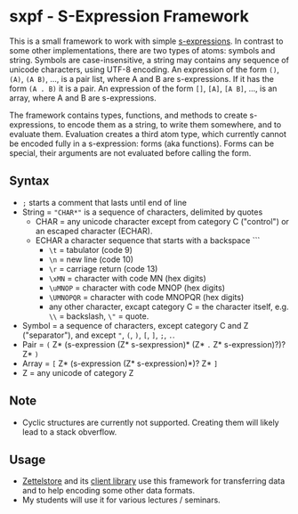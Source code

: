 # sxpf - S-Expression Framework

This is a small framework to work with simple
[s-expressions](https://en.wikipedia.org/wiki/S-expression). In contrast to
some other implementations, there are two types of atoms: symbols and string.
Symbols are case-insensitive, a string may contains any sequence of unicode
characters, using UTF-8 encoding. An expression of the form `()`, `(A)`,
`(A B)`, ..., is a pair list, where A and B are s-expressions. If it has the
form `(A . B)` it is a pair. An expression of the form `[]`, `[A]`, `[A B]`,
..., is an array, where A and B are s-expressions.

The framework contains types, functions, and methods to create s-expressions,
to encode them as a string, to write them somewhere, and to evaluate them.
Evaluation creates a third atom type, which currently cannot be encoded fully
in a s-expression: forms (aka functions). Forms can be special, their
arguments are not evaluated before calling the form.

## Syntax
* `;` starts a comment that lasts until end of line
* String = `"CHAR*"` is a sequence of characters, delimited by quotes
    * CHAR = any unicode character except from category C ("control") or an
       escaped character (ECHAR).
    * ECHAR a character sequence that starts with a backspace `\``
        * `\t` = tabulator (code 9)
        * `\n` = new line (code 10)
        * `\r` = carriage return (code 13)
        * `\xMN` = character with code MN (hex digits)
        * `\uMNOP` = character with code MNOP (hex digits)
        * `\UMNOPQR` = character with code MNOPQR (hex digits)
        * any other character, excapt category C = the character itself, e.g.
          `\\` = backslash, `\"` = quote.
* Symbol = a sequence of characters, except category C and Z ("separator"),
  and except `"`, `(`, `)`, `[`, `]`, `;`, `.`.
* Pair = `(` Z\* (s-expression (Z\* s-sexpression)\* (Z\* `.` Z\* s-expression)?)? Z\* `)`
* Array = `[` Z\* (s-expression (Z\* s-expression)\*)? Z\* `]`
* Z = any unicode of category Z

## Note

* Cyclic structures are currently not supported. Creating them will likely
  lead to a stack obverflow.

## Usage

* [Zettelstore](https://zettelstore.de) and its [client
  library](https://zettelstore.de/client/) use this framework for transferring
  data and to help encoding some other data formats.
* My students will use it for various lectures / seminars.
